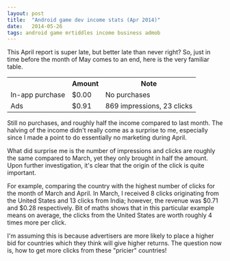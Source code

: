 ```yaml
---
layout: post
title:  "Android game dev income stats (Apr 2014)"
date:   2014-05-26
tags: android game mrtiddles income business admob
---
```


This April report is super late, but better late than never right? So, just in time before the month of May comes to an end, here is the very familiar table.

<table>
   <tr>
      <th></th>
      <th>Amount</th>
      <th class="align-left">Note</th>
   </tr>
   <tr>
      <td class="align-right">In-app purchase</td>
      <td class="align-center">$0.00</td>
      <td>No purchases</td>
   </tr>
   <tr>
      <td class="align-right">Ads</td>
      <td class="align-center">$0.91</td>
      <td>869 impressions, 23 clicks</td>
   </tr>
</table>

Still no purchases, and roughly half the income compared to last month. The halving of the income didn't really come as a surprise to me, especially since I made a point to do essentially no marketing during April.

What did surprise me is the number of impressions and clicks are roughly the same compared to March, yet they only brought in half the amount. Upon further investigation, it's clear that the origin of the click is quite important.

For example, comparing the country with the highest number of clicks for the month of March and April. In March, I received 8 clicks originating from the United States and 13 clicks from India; however, the revenue was $0.71 and $0.28 respectively. Bit of maths shows that in this particular example means on average, the clicks from the United States are worth roughly 4 times more per click.

I'm assuming this is because advertisers are more likely to place a higher bid for countries which they think will give higher returns. The question now is, how to get more clicks from these "pricier" countries!